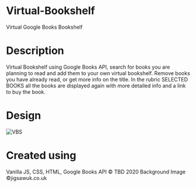 # Virtual-Bookshelf
Virtual Google Books Bookshelf

# Description
Virtual Bookshelf using Google Books API, search for books you are planning to read and add them to your own virtual bookshelf. Remove books you have already
read, or get more info on the title.
In the rubric SELECTED BOOKS all the books are displayed again with more detailed info and a link to buy the book.


# Design
![VBS](https://user-images.githubusercontent.com/58664635/85521585-c3d71a80-b604-11ea-84c6-a34ba79523fb.png)

# Created using
 Vanilla JS, CSS, HTML, Google Books API
 © TBD 2020
 Background Image ©jigsawuk.co.uk
 

